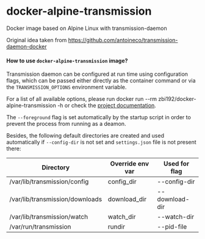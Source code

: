 # docker-alpine-transmission
Docker image based on Alpine Linux with transmission-daemon

Original idea taken from https://github.com/antoineco/transmission-daemon-docker

#### How to use `docker-alpine-transmission` image?

Transmission daemon can be configured at run time using configuration flags, which can be passed either directly as the container command or via the `TRANSMISSION_OPTIONS` environment variable.

For a list of all available options, please run docker run --rm zbi192/docker-alpine-transmission -h or check the [project documentation](https://trac.transmissionbt.com/).

The `--foreground` flag is set automatically by the startup script in order to prevent the process from running as a deamon.

Besides, the following default directories are created and used automatically if `--config-dir` is not set and `settings.json` file is not present there:

Directory | Override env var | Used for flag
----------|------------------|--------------
/var/lib/transmission/config | config_dir | --config-dir
/var/lib/transmission/downloads | download_dir | --download-dir
/var/lib/transmission/watch | watch_dir | --watch-dir
/var/run/transmission | rundir| --pid-file
